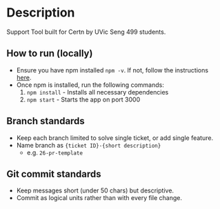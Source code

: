 # Description
Support Tool built for Certn by UVic Seng 499 students.

## How to run (locally)

- Ensure you have npm installed `npm -v`. If not, follow the instructions [here](https://docs.npmjs.com/downloading-and-installing-node-js-and-npm).
- Once npm is installed, run the following commands:
    1. `npm install` - Installs all necessary dependencies
    2. `npm start` - Starts the app on port 3000

## Branch standards
- Keep each branch limited to solve single ticket, or add single feature.
- Name branch as `{ticket ID}-{short description}`
    - e.g. `26-pr-template`

## Git commit standards
- Keep messages short (under 50 chars) but descriptive.  
- Commit as logical units rather than with every file change.
